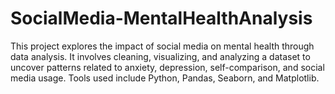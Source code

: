 # SocialMedia-MentalHealthAnalysis
 This project explores the impact of social media on mental health through data analysis. It involves cleaning, visualizing, and analyzing a dataset to uncover patterns related to anxiety, depression, self-comparison, and social media usage. Tools used include Python, Pandas, Seaborn, and Matplotlib.
